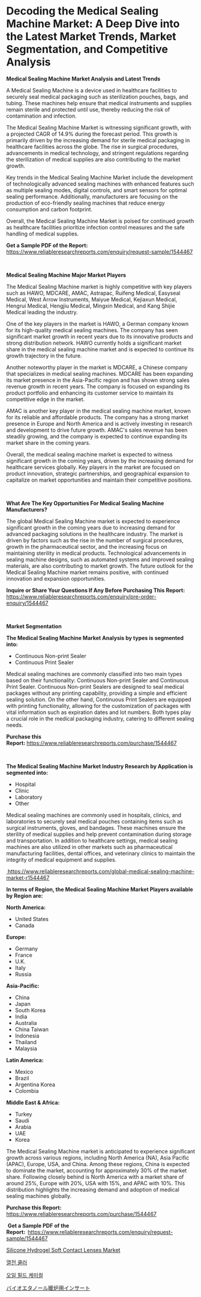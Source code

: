 <p><h1>Decoding the Medical Sealing Machine Market: A Deep Dive into the Latest Market Trends, Market Segmentation, and Competitive Analysis</h1></p><p><strong>Medical Sealing Machine Market Analysis and Latest Trends</strong></p>
<p><p>A Medical Sealing Machine is a device used in healthcare facilities to securely seal medical packaging such as sterilization pouches, bags, and tubing. These machines help ensure that medical instruments and supplies remain sterile and protected until use, thereby reducing the risk of contamination and infection.</p><p>The Medical Sealing Machine Market is witnessing significant growth, with a projected CAGR of 14.9% during the forecast period. This growth is primarily driven by the increasing demand for sterile medical packaging in healthcare facilities across the globe. The rise in surgical procedures, advancements in medical technology, and stringent regulations regarding the sterilization of medical supplies are also contributing to the market growth.</p><p>Key trends in the Medical Sealing Machine Market include the development of technologically advanced sealing machines with enhanced features such as multiple sealing modes, digital controls, and smart sensors for optimal sealing performance. Additionally, manufacturers are focusing on the production of eco-friendly sealing machines that reduce energy consumption and carbon footprint.</p><p>Overall, the Medical Sealing Machine Market is poised for continued growth as healthcare facilities prioritize infection control measures and the safe handling of medical supplies.</p></p>
<p><strong>Get a Sample PDF of the Report:&nbsp;</strong> <a href="https://www.reliableresearchreports.com/enquiry/request-sample/1544467">https://www.reliableresearchreports.com/enquiry/request-sample/1544467</a></p>
<p>&nbsp;</p>
<p><strong>Medical Sealing Machine Major Market Players</strong></p>
<p><p>The Medical Sealing Machine market is highly competitive with key players such as HAWO, MDCARE, AMAC, Astrapac, Ruifeng Medical, Easyseal Medical, West Arrow Instruments, Maiyue Medical, Kejiaxun Medical, Hengrui Medical, Hengjiu Medical, Mingxin Medical, and Kang Shijie Medical leading the industry.</p><p>One of the key players in the market is HAWO, a German company known for its high-quality medical sealing machines. The company has seen significant market growth in recent years due to its innovative products and strong distribution network. HAWO currently holds a significant market share in the medical sealing machine market and is expected to continue its growth trajectory in the future.</p><p>Another noteworthy player in the market is MDCARE, a Chinese company that specializes in medical sealing machines. MDCARE has been expanding its market presence in the Asia-Pacific region and has shown strong sales revenue growth in recent years. The company is focused on expanding its product portfolio and enhancing its customer service to maintain its competitive edge in the market.</p><p>AMAC is another key player in the medical sealing machine market, known for its reliable and affordable products. The company has a strong market presence in Europe and North America and is actively investing in research and development to drive future growth. AMAC's sales revenue has been steadily growing, and the company is expected to continue expanding its market share in the coming years.</p><p>Overall, the medical sealing machine market is expected to witness significant growth in the coming years, driven by the increasing demand for healthcare services globally. Key players in the market are focused on product innovation, strategic partnerships, and geographical expansion to capitalize on market opportunities and maintain their competitive positions.</p></p>
<p>&nbsp;</p>
<p><strong>What Are The Key Opportunities For Medical Sealing Machine Manufacturers?</strong></p>
<p><p>The global Medical Sealing Machine market is expected to experience significant growth in the coming years due to increasing demand for advanced packaging solutions in the healthcare industry. The market is driven by factors such as the rise in the number of surgical procedures, growth in the pharmaceutical sector, and the increasing focus on maintaining sterility in medical products. Technological advancements in sealing machine designs, such as automated systems and improved sealing materials, are also contributing to market growth. The future outlook for the Medical Sealing Machine market remains positive, with continued innovation and expansion opportunities.</p></p>
<p><strong>Inquire or Share Your Questions If Any Before Purchasing This Report:</strong> <a href="https://www.reliableresearchreports.com/enquiry/pre-order-enquiry/1544467">https://www.reliableresearchreports.com/enquiry/pre-order-enquiry/1544467</a></p>
<p>&nbsp;</p>
<p><strong>Market Segmentation</strong></p>
<p><strong>The Medical Sealing Machine Market Analysis by types is segmented into:</strong></p>
<p><ul><li>Continuous Non-print Sealer</li><li>Continuous Print Sealer</li></ul></p>
<p><p>Medical sealing machines are commonly classified into two main types based on their functionality: Continuous Non-print Sealer and Continuous Print Sealer. Continuous Non-print Sealers are designed to seal medical packages without any printing capability, providing a simple and efficient sealing solution. On the other hand, Continuous Print Sealers are equipped with printing functionality, allowing for the customization of packages with vital information such as expiration dates and lot numbers. Both types play a crucial role in the medical packaging industry, catering to different sealing needs.</p></p>
<p><strong>Purchase this Report:&nbsp;</strong><a href="https://www.reliableresearchreports.com/purchase/1544467">https://www.reliableresearchreports.com/purchase/1544467</a></p>
<p>&nbsp;</p>
<p><strong>The Medical Sealing Machine Market Industry Research by Application is segmented into:</strong></p>
<p><ul><li>Hospital</li><li>Clinic</li><li>Laboratory</li><li>Other</li></ul></p>
<p><p>Medical sealing machines are commonly used in hospitals, clinics, and laboratories to securely seal medical pouches containing items such as surgical instruments, gloves, and bandages. These machines ensure the sterility of medical supplies and help prevent contamination during storage and transportation. In addition to healthcare settings, medical sealing machines are also utilized in other markets such as pharmaceutical manufacturing facilities, dental offices, and veterinary clinics to maintain the integrity of medical equipment and supplies.</p></p>
<p><a href="https://www.reliableresearchreports.com/global-medical-sealing-machine-market-r1544467">&nbsp;https://www.reliableresearchreports.com/global-medical-sealing-machine-market-r1544467</a></p>
<p><strong>In terms of Region, the Medical Sealing Machine Market Players available by Region are:</strong></p>
<p>
    <p> <strong> North America: </strong>
        <ul>
            <li>United States</li>
            <li>Canada</li>
        </ul>
        </p> 
    <p> <strong> Europe: </strong>
        <ul>
            <li>Germany</li>
            <li>France</li>
            <li>U.K.</li>
            <li>Italy</li>
            <li>Russia</li>
        </ul>
        </p> 
    <p> <strong> Asia-Pacific: </strong>
        <ul>
            <li>China</li>
            <li>Japan</li>
            <li>South Korea</li>
            <li>India</li>
            <li>Australia</li>
            <li>China Taiwan</li>
            <li>Indonesia</li>
            <li>Thailand</li>
            <li>Malaysia</li>
        </ul>
        </p> 
    <p> <strong> Latin America: </strong>
        <ul>
            <li>Mexico</li>
            <li>Brazil</li>
            <li>Argentina Korea</li>
            <li>Colombia</li>
        </ul>
        </p> 
    <p> <strong> Middle East & Africa: </strong>
        <ul>
            <li>Turkey</li>
            <li>Saudi</li>
            <li>Arabia</li>
            <li>UAE</li>
            <li>Korea</li>
        </ul>
    </p>
    </p>
<p><p>The Medical Sealing Machine market is anticipated to experience significant growth across various regions, including North America (NA), Asia Pacific (APAC), Europe, USA, and China. Among these regions, China is expected to dominate the market, accounting for approximately 30% of the market share. Following closely behind is North America with a market share of around 25%, Europe with 20%, USA with 15%, and APAC with 10%. This distribution highlights the increasing demand and adoption of medical sealing machines globally.</p></p>
<p><strong>Purchase this Report: </strong><a href="https://www.reliableresearchreports.com/purchase/1544467">https://www.reliableresearchreports.com/purchase/1544467</a></p>
<p>&nbsp;<strong>Get a Sample PDF of the Report:&nbsp;&nbsp;</strong><a href="https://www.reliableresearchreports.com/enquiry/request-sample/1544467">https://www.reliableresearchreports.com/enquiry/request-sample/1544467</a></p>
<p><strong></strong></p>
<p><p><a href="https://github.com/RoccoManning/Market-Research-Report-List-4/blob/main/silicone-hydrogel-soft-contact-lenses-market.md">Silicone Hydrogel Soft Contact Lenses Market</a></p><p><a href="https://medium.com/@angelitahessel2022/%EC%97%B4%EC%A0%84-%EC%BF%A8%EB%9F%AC-%EC%8B%9C%EC%9E%A5-%EC%A7%80%ED%91%9C-%ED%95%B4%EB%8F%85-%EC%8B%9C%EC%9E%A5-%EC%A0%90%EC%9C%A0%EC%9C%A8-%EB%8F%99%ED%96%A5-%EB%B0%8F-%EC%84%B1%EC%9E%A5-%EC%96%91%EC%83%81-7dd728319f06">열전 쿨러</a></p><p><a href="https://medium.com/@bruceabernathy2022/%ED%95%B4%EB%8F%85-%EC%98%A4%EC%9D%BC-%ED%95%84%EB%93%9C-%ED%99%94%ED%95%99%EB%AC%BC%EC%A7%88-%EC%8B%9C%EC%9E%A5-%EC%A7%80%ED%91%9C-%EC%8B%9C%EC%9E%A5-%EC%A0%90%EC%9C%A0%EC%9C%A8-%ED%8A%B8%EB%A0%8C%EB%93%9C-%EB%B0%8F-%EC%84%B1%EC%9E%A5-%ED%8C%A8%ED%84%B4-c56842c78fdd">오일 필드 케미컬</a></p><p><a href="https://medium.com/@idellamante2023/%E3%83%90%E3%82%A4%E3%82%AA%E3%82%A8%E3%82%BF%E3%83%8E%E3%83%BC%E3%83%AB%E6%9A%96%E7%82%89%E3%82%A4%E3%83%B3%E3%82%B5%E3%83%BC%E3%83%88%E5%B8%82%E5%A0%B4-2031%E5%B9%B4%E3%81%BE%E3%81%A7%E3%81%AE%E6%88%90%E5%8A%9F%E3%82%92%E5%8F%8E%E3%82%81%E3%82%8B%E3%83%93%E3%82%B8%E3%83%8D%E3%82%B9%E6%88%A6%E7%95%A5%E3%81%AE%E9%8D%B5%E3%82%92%E4%BA%88%E6%B8%AC-211d26f2892d">バイオエタノール暖炉用インサート</a></p></p>